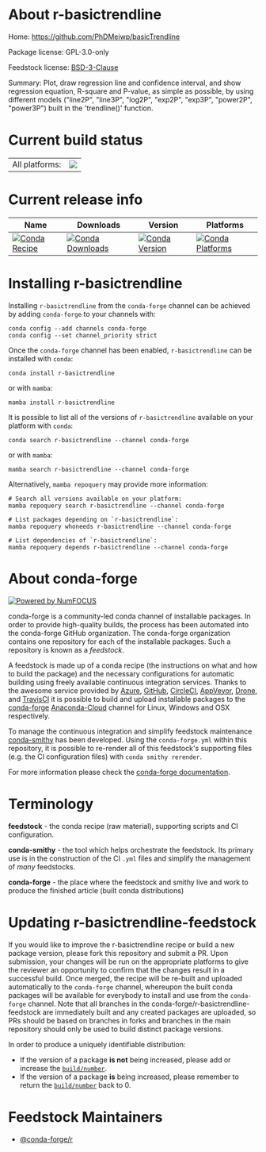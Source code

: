 About r-basictrendline
======================

Home: https://github.com/PhDMeiwp/basicTrendline

Package license: GPL-3.0-only

Feedstock license: [BSD-3-Clause](https://github.com/conda-forge/r-basictrendline-feedstock/blob/main/LICENSE.txt)

Summary: Plot, draw regression line and confidence interval, and show regression equation, R-square and P-value,  as simple as possible, by using different models ("line2P", "line3P", "log2P", "exp2P", "exp3P", "power2P", "power3P") built in the 'trendline()' function.

Current build status
====================


<table><tr><td>All platforms:</td>
    <td>
      <a href="https://dev.azure.com/conda-forge/feedstock-builds/_build/latest?definitionId=8333&branchName=main">
        <img src="https://dev.azure.com/conda-forge/feedstock-builds/_apis/build/status/r-basictrendline-feedstock?branchName=main">
      </a>
    </td>
  </tr>
</table>

Current release info
====================

| Name | Downloads | Version | Platforms |
| --- | --- | --- | --- |
| [![Conda Recipe](https://img.shields.io/badge/recipe-r--basictrendline-green.svg)](https://anaconda.org/conda-forge/r-basictrendline) | [![Conda Downloads](https://img.shields.io/conda/dn/conda-forge/r-basictrendline.svg)](https://anaconda.org/conda-forge/r-basictrendline) | [![Conda Version](https://img.shields.io/conda/vn/conda-forge/r-basictrendline.svg)](https://anaconda.org/conda-forge/r-basictrendline) | [![Conda Platforms](https://img.shields.io/conda/pn/conda-forge/r-basictrendline.svg)](https://anaconda.org/conda-forge/r-basictrendline) |

Installing r-basictrendline
===========================

Installing `r-basictrendline` from the `conda-forge` channel can be achieved by adding `conda-forge` to your channels with:

```
conda config --add channels conda-forge
conda config --set channel_priority strict
```

Once the `conda-forge` channel has been enabled, `r-basictrendline` can be installed with `conda`:

```
conda install r-basictrendline
```

or with `mamba`:

```
mamba install r-basictrendline
```

It is possible to list all of the versions of `r-basictrendline` available on your platform with `conda`:

```
conda search r-basictrendline --channel conda-forge
```

or with `mamba`:

```
mamba search r-basictrendline --channel conda-forge
```

Alternatively, `mamba repoquery` may provide more information:

```
# Search all versions available on your platform:
mamba repoquery search r-basictrendline --channel conda-forge

# List packages depending on `r-basictrendline`:
mamba repoquery whoneeds r-basictrendline --channel conda-forge

# List dependencies of `r-basictrendline`:
mamba repoquery depends r-basictrendline --channel conda-forge
```


About conda-forge
=================

[![Powered by
NumFOCUS](https://img.shields.io/badge/powered%20by-NumFOCUS-orange.svg?style=flat&colorA=E1523D&colorB=007D8A)](https://numfocus.org)

conda-forge is a community-led conda channel of installable packages.
In order to provide high-quality builds, the process has been automated into the
conda-forge GitHub organization. The conda-forge organization contains one repository
for each of the installable packages. Such a repository is known as a *feedstock*.

A feedstock is made up of a conda recipe (the instructions on what and how to build
the package) and the necessary configurations for automatic building using freely
available continuous integration services. Thanks to the awesome service provided by
[Azure](https://azure.microsoft.com/en-us/services/devops/), [GitHub](https://github.com/),
[CircleCI](https://circleci.com/), [AppVeyor](https://www.appveyor.com/),
[Drone](https://cloud.drone.io/welcome), and [TravisCI](https://travis-ci.com/)
it is possible to build and upload installable packages to the
[conda-forge](https://anaconda.org/conda-forge) [Anaconda-Cloud](https://anaconda.org/)
channel for Linux, Windows and OSX respectively.

To manage the continuous integration and simplify feedstock maintenance
[conda-smithy](https://github.com/conda-forge/conda-smithy) has been developed.
Using the ``conda-forge.yml`` within this repository, it is possible to re-render all of
this feedstock's supporting files (e.g. the CI configuration files) with ``conda smithy rerender``.

For more information please check the [conda-forge documentation](https://conda-forge.org/docs/).

Terminology
===========

**feedstock** - the conda recipe (raw material), supporting scripts and CI configuration.

**conda-smithy** - the tool which helps orchestrate the feedstock.
                   Its primary use is in the construction of the CI ``.yml`` files
                   and simplify the management of *many* feedstocks.

**conda-forge** - the place where the feedstock and smithy live and work to
                  produce the finished article (built conda distributions)


Updating r-basictrendline-feedstock
===================================

If you would like to improve the r-basictrendline recipe or build a new
package version, please fork this repository and submit a PR. Upon submission,
your changes will be run on the appropriate platforms to give the reviewer an
opportunity to confirm that the changes result in a successful build. Once
merged, the recipe will be re-built and uploaded automatically to the
`conda-forge` channel, whereupon the built conda packages will be available for
everybody to install and use from the `conda-forge` channel.
Note that all branches in the conda-forge/r-basictrendline-feedstock are
immediately built and any created packages are uploaded, so PRs should be based
on branches in forks and branches in the main repository should only be used to
build distinct package versions.

In order to produce a uniquely identifiable distribution:
 * If the version of a package **is not** being increased, please add or increase
   the [``build/number``](https://docs.conda.io/projects/conda-build/en/latest/resources/define-metadata.html#build-number-and-string).
 * If the version of a package **is** being increased, please remember to return
   the [``build/number``](https://docs.conda.io/projects/conda-build/en/latest/resources/define-metadata.html#build-number-and-string)
   back to 0.

Feedstock Maintainers
=====================

* [@conda-forge/r](https://github.com/conda-forge/r/)

